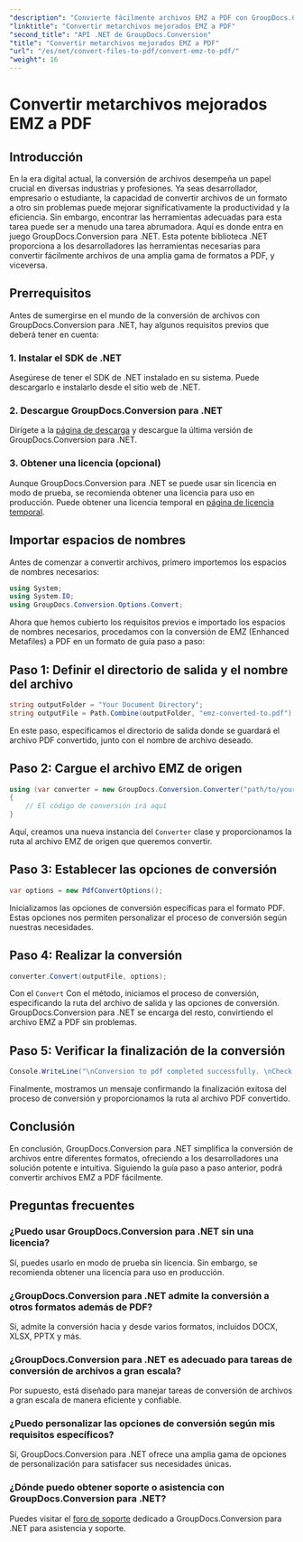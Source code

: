 ```yaml
---
"description": "Convierte fácilmente archivos EMZ a PDF con GroupDocs.Conversion para .NET. Simplifica tus tareas de conversión de archivos."
"linktitle": "Convertir metarchivos mejorados EMZ a PDF"
"second_title": "API .NET de GroupDocs.Conversion"
"title": "Convertir metarchivos mejorados EMZ a PDF"
"url": "/es/net/convert-files-to-pdf/convert-emz-to-pdf/"
"weight": 16
---
```


# Convertir metarchivos mejorados EMZ a PDF

## Introducción
En la era digital actual, la conversión de archivos desempeña un papel crucial en diversas industrias y profesiones. Ya seas desarrollador, empresario o estudiante, la capacidad de convertir archivos de un formato a otro sin problemas puede mejorar significativamente la productividad y la eficiencia. Sin embargo, encontrar las herramientas adecuadas para esta tarea puede ser a menudo una tarea abrumadora. Aquí es donde entra en juego GroupDocs.Conversion para .NET. Esta potente biblioteca .NET proporciona a los desarrolladores las herramientas necesarias para convertir fácilmente archivos de una amplia gama de formatos a PDF, y viceversa.
## Prerrequisitos
Antes de sumergirse en el mundo de la conversión de archivos con GroupDocs.Conversion para .NET, hay algunos requisitos previos que deberá tener en cuenta:
### 1. Instalar el SDK de .NET
Asegúrese de tener el SDK de .NET instalado en su sistema. Puede descargarlo e instalarlo desde el sitio web de .NET.
### 2. Descargue GroupDocs.Conversion para .NET
Dirígete a la [página de descarga](https://releases.groupdocs.com/conversion/net/) y descargue la última versión de GroupDocs.Conversion para .NET.
### 3. Obtener una licencia (opcional)
Aunque GroupDocs.Conversion para .NET se puede usar sin licencia en modo de prueba, se recomienda obtener una licencia para uso en producción. Puede obtener una licencia temporal en [página de licencia temporal](https://purchase.groupdocs.com/temporary-license/).

## Importar espacios de nombres
Antes de comenzar a convertir archivos, primero importemos los espacios de nombres necesarios:
```csharp
using System;
using System.IO;
using GroupDocs.Conversion.Options.Convert;
```
Ahora que hemos cubierto los requisitos previos e importado los espacios de nombres necesarios, procedamos con la conversión de EMZ (Enhanced Metafiles) a PDF en un formato de guía paso a paso:
## Paso 1: Definir el directorio de salida y el nombre del archivo
```csharp
string outputFolder = "Your Document Directory";
string outputFile = Path.Combine(outputFolder, "emz-converted-to.pdf");
```
En este paso, especificamos el directorio de salida donde se guardará el archivo PDF convertido, junto con el nombre de archivo deseado.
## Paso 2: Cargue el archivo EMZ de origen
```csharp
using (var converter = new GroupDocs.Conversion.Converter("path/to/your/emz/file.emz"))
{
    // El código de conversión irá aquí
}
```
Aquí, creamos una nueva instancia del `Converter` clase y proporcionamos la ruta al archivo EMZ de origen que queremos convertir.
## Paso 3: Establecer las opciones de conversión
```csharp
var options = new PdfConvertOptions();
```
Inicializamos las opciones de conversión específicas para el formato PDF. Estas opciones nos permiten personalizar el proceso de conversión según nuestras necesidades.
## Paso 4: Realizar la conversión
```csharp
converter.Convert(outputFile, options);
```
Con el `Convert` Con el método, iniciamos el proceso de conversión, especificando la ruta del archivo de salida y las opciones de conversión. GroupDocs.Conversion para .NET se encarga del resto, convirtiendo el archivo EMZ a PDF sin problemas.
## Paso 5: Verificar la finalización de la conversión
```csharp
Console.WriteLine("\nConversion to pdf completed successfully. \nCheck output in {0}", outputFolder);
```
Finalmente, mostramos un mensaje confirmando la finalización exitosa del proceso de conversión y proporcionamos la ruta al archivo PDF convertido.

## Conclusión
En conclusión, GroupDocs.Conversion para .NET simplifica la conversión de archivos entre diferentes formatos, ofreciendo a los desarrolladores una solución potente e intuitiva. Siguiendo la guía paso a paso anterior, podrá convertir archivos EMZ a PDF fácilmente.
## Preguntas frecuentes
### ¿Puedo usar GroupDocs.Conversion para .NET sin una licencia?
Sí, puedes usarlo en modo de prueba sin licencia. Sin embargo, se recomienda obtener una licencia para uso en producción.
### ¿GroupDocs.Conversion para .NET admite la conversión a otros formatos además de PDF?
Sí, admite la conversión hacia y desde varios formatos, incluidos DOCX, XLSX, PPTX y más.
### ¿GroupDocs.Conversion para .NET es adecuado para tareas de conversión de archivos a gran escala?
Por supuesto, está diseñado para manejar tareas de conversión de archivos a gran escala de manera eficiente y confiable.
### ¿Puedo personalizar las opciones de conversión según mis requisitos específicos?
Sí, GroupDocs.Conversion para .NET ofrece una amplia gama de opciones de personalización para satisfacer sus necesidades únicas.
### ¿Dónde puedo obtener soporte o asistencia con GroupDocs.Conversion para .NET?
Puedes visitar el [foro de soporte](https://forum.groupdocs.com/c/conversion/11) dedicado a GroupDocs.Conversion para .NET para asistencia y soporte.